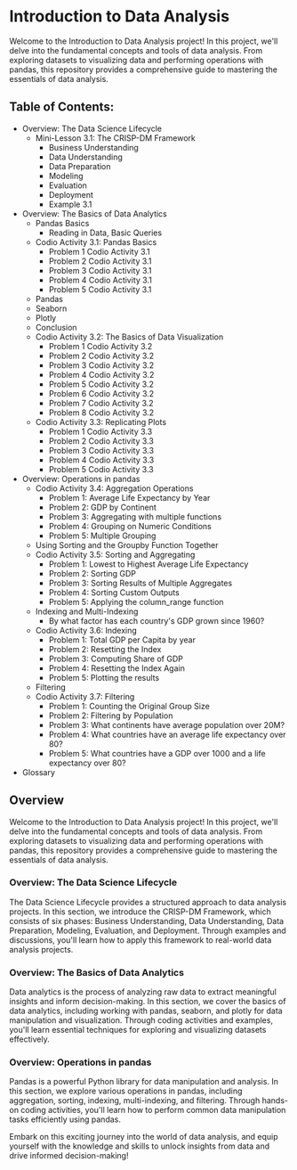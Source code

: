 # Introduction to Data Analysis

Welcome to the Introduction to Data Analysis project! In this project, we'll delve into the fundamental concepts and tools of data analysis. From exploring datasets to visualizing data and performing operations with pandas, this repository provides a comprehensive guide to mastering the essentials of data analysis.

## Table of Contents:

- Overview: The Data Science Lifecycle
    - Mini-Lesson 3.1: The CRISP-DM Framework
        - Business Understanding
        - Data Understanding
        - Data Preparation
        - Modeling
        - Evaluation
        - Deployment
        - Example 3.1
- Overview: The Basics of Data Analytics
    - Pandas Basics
        - Reading in Data, Basic Queries
    - Codio Activity 3.1: Pandas Basics
        - Problem 1 Codio Activity 3.1
        - Problem 2 Codio Activity 3.1
        - Problem 3 Codio Activity 3.1
        - Problem 4 Codio Activity 3.1
        - Problem 5 Codio Activity 3.1
    - Pandas
    - Seaborn
    - Plotly
    - Conclusion
    - Codio Activity 3.2: The Basics of Data Visualization
        - Problem 1 Codio Activity 3.2
        - Problem 2 Codio Activity 3.2
        - Problem 3 Codio Activity 3.2
        - Problem 4 Codio Activity 3.2
        - Problem 5 Codio Activity 3.2
        - Problem 6 Codio Activity 3.2
        - Problem 7 Codio Activity 3.2
        - Problem 8 Codio Activity 3.2
    - Codio Activity 3.3: Replicating Plots
        - Problem 1 Codio Activity 3.3
        - Problem 2 Codio Activity 3.3
        - Problem 3 Codio Activity 3.3
        - Problem 4 Codio Activity 3.3
        - Problem 5 Codio Activity 3.3
- Overview: Operations in pandas
    - Codio Activity 3.4: Aggregation Operations
        - Problem 1: Average Life Expectancy by Year
        - Problem 2: GDP by Continent
        - Problem 3: Aggregating with multiple functions
        - Problem 4: Grouping on Numeric Conditions
        - Problem 5: Multiple Grouping
    - Using Sorting and the Groupby Function Together
    - Codio Activity 3.5: Sorting and Aggregating
        - Problem 1: Lowest to Highest Average Life Expectancy
        - Problem 2: Sorting GDP
        - Problem 3: Sorting Results of Multiple Aggregates
        - Problem 4: Sorting Custom Outputs
        - Problem 5: Applying the column_range function
    - Indexing and Multi-Indexing
        - By what factor has each country's GDP grown since 1960?
    - Codio Activity 3.6: Indexing
        - Problem 1: Total GDP per Capita by year
        - Problem 2: Resetting the Index
        - Problem 3: Computing Share of GDP
        - Problem 4: Resetting the Index Again
        - Problem 5: Plotting the results
    - Filtering
    - Codio Activity 3.7: Filtering
        - Problem 1: Counting the Original Group Size
        - Problem 2: Filtering by Population
        - Problem 3: What continents have average population over 20M?
        - Problem 4: What countries have an average life expectancy over 80?
        - Problem 5: What countries have a GDP over 1000 and a life expectancy over 80?
- Glossary

## Overview
Welcome to the Introduction to Data Analysis project! In this project, we'll delve into the fundamental concepts and tools of data analysis. From exploring datasets to visualizing data and performing operations with pandas, this repository provides a comprehensive guide to mastering the essentials of data analysis.

### Overview: The Data Science Lifecycle
The Data Science Lifecycle provides a structured approach to data analysis projects. In this section, we introduce the CRISP-DM Framework, which consists of six phases: Business Understanding, Data Understanding, Data Preparation, Modeling, Evaluation, and Deployment. Through examples and discussions, you'll learn how to apply this framework to real-world data analysis projects.

### Overview: The Basics of Data Analytics
Data analytics is the process of analyzing raw data to extract meaningful insights and inform decision-making. In this section, we cover the basics of data analytics, including working with pandas, seaborn, and plotly for data manipulation and visualization. Through coding activities and examples, you'll learn essential techniques for exploring and visualizing datasets effectively.

### Overview: Operations in pandas
Pandas is a powerful Python library for data manipulation and analysis. In this section, we explore various operations in pandas, including aggregation, sorting, indexing, multi-indexing, and filtering. Through hands-on coding activities, you'll learn how to perform common data manipulation tasks efficiently using pandas.

Embark on this exciting journey into the world of data analysis, and equip yourself with the knowledge and skills to unlock insights from data and drive informed decision-making!
